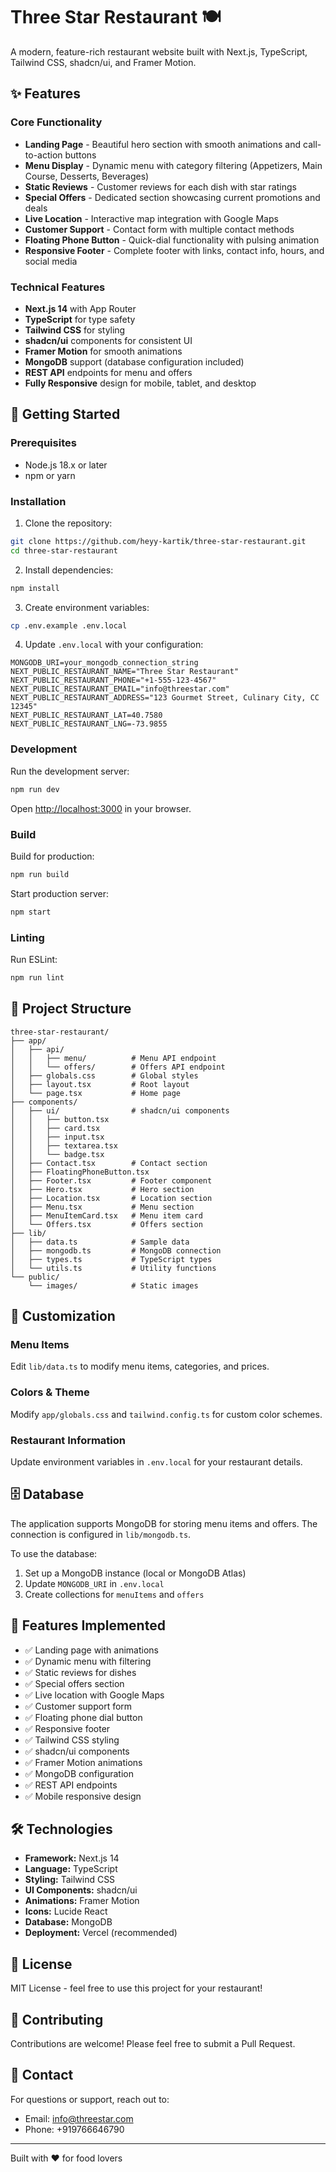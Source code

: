 # Three Star Restaurant 🍽️

A modern, feature-rich restaurant website built with Next.js, TypeScript, Tailwind CSS, shadcn/ui, and Framer Motion.

## ✨ Features

### Core Functionality
- **Landing Page** - Beautiful hero section with smooth animations and call-to-action buttons
- **Menu Display** - Dynamic menu with category filtering (Appetizers, Main Course, Desserts, Beverages)
- **Static Reviews** - Customer reviews for each dish with star ratings
- **Special Offers** - Dedicated section showcasing current promotions and deals
- **Live Location** - Interactive map integration with Google Maps
- **Customer Support** - Contact form with multiple contact methods
- **Floating Phone Button** - Quick-dial functionality with pulsing animation
- **Responsive Footer** - Complete footer with links, contact info, hours, and social media

### Technical Features
- **Next.js 14** with App Router
- **TypeScript** for type safety
- **Tailwind CSS** for styling
- **shadcn/ui** components for consistent UI
- **Framer Motion** for smooth animations
- **MongoDB** support (database configuration included)
- **REST API** endpoints for menu and offers
- **Fully Responsive** design for mobile, tablet, and desktop

## 🚀 Getting Started

### Prerequisites
- Node.js 18.x or later
- npm or yarn

### Installation

1. Clone the repository:
```bash
git clone https://github.com/heyy-kartik/three-star-restaurant.git
cd three-star-restaurant
```

2. Install dependencies:
```bash
npm install
```

3. Create environment variables:
```bash
cp .env.example .env.local
```

4. Update `.env.local` with your configuration:
```env
MONGODB_URI=your_mongodb_connection_string
NEXT_PUBLIC_RESTAURANT_NAME="Three Star Restaurant"
NEXT_PUBLIC_RESTAURANT_PHONE="+1-555-123-4567"
NEXT_PUBLIC_RESTAURANT_EMAIL="info@threestar.com"
NEXT_PUBLIC_RESTAURANT_ADDRESS="123 Gourmet Street, Culinary City, CC 12345"
NEXT_PUBLIC_RESTAURANT_LAT=40.7580
NEXT_PUBLIC_RESTAURANT_LNG=-73.9855
```

### Development

Run the development server:
```bash
npm run dev
```

Open [http://localhost:3000](http://localhost:3000) in your browser.

### Build

Build for production:
```bash
npm run build
```

Start production server:
```bash
npm start
```

### Linting

Run ESLint:
```bash
npm run lint
```

## 📁 Project Structure

```
three-star-restaurant/
├── app/
│   ├── api/
│   │   ├── menu/          # Menu API endpoint
│   │   └── offers/        # Offers API endpoint
│   ├── globals.css        # Global styles
│   ├── layout.tsx         # Root layout
│   └── page.tsx           # Home page
├── components/
│   ├── ui/                # shadcn/ui components
│   │   ├── button.tsx
│   │   ├── card.tsx
│   │   ├── input.tsx
│   │   ├── textarea.tsx
│   │   └── badge.tsx
│   ├── Contact.tsx        # Contact section
│   ├── FloatingPhoneButton.tsx
│   ├── Footer.tsx         # Footer component
│   ├── Hero.tsx           # Hero section
│   ├── Location.tsx       # Location section
│   ├── Menu.tsx           # Menu section
│   ├── MenuItemCard.tsx   # Menu item card
│   └── Offers.tsx         # Offers section
├── lib/
│   ├── data.ts            # Sample data
│   ├── mongodb.ts         # MongoDB connection
│   ├── types.ts           # TypeScript types
│   └── utils.ts           # Utility functions
└── public/
    └── images/            # Static images
```

## 🎨 Customization

### Menu Items
Edit `lib/data.ts` to modify menu items, categories, and prices.

### Colors & Theme
Modify `app/globals.css` and `tailwind.config.ts` for custom color schemes.

### Restaurant Information
Update environment variables in `.env.local` for your restaurant details.

## 🗄️ Database

The application supports MongoDB for storing menu items and offers. The connection is configured in `lib/mongodb.ts`.

To use the database:
1. Set up a MongoDB instance (local or MongoDB Atlas)
2. Update `MONGODB_URI` in `.env.local`
3. Create collections for `menuItems` and `offers`

## 📱 Features Implemented

- ✅ Landing page with animations
- ✅ Dynamic menu with filtering
- ✅ Static reviews for dishes
- ✅ Special offers section
- ✅ Live location with Google Maps
- ✅ Customer support form
- ✅ Floating phone dial button
- ✅ Responsive footer
- ✅ Tailwind CSS styling
- ✅ shadcn/ui components
- ✅ Framer Motion animations
- ✅ MongoDB configuration
- ✅ REST API endpoints
- ✅ Mobile responsive design

## 🛠️ Technologies

- **Framework:** Next.js 14
- **Language:** TypeScript
- **Styling:** Tailwind CSS
- **UI Components:** shadcn/ui
- **Animations:** Framer Motion
- **Icons:** Lucide React
- **Database:** MongoDB
- **Deployment:** Vercel (recommended)

## 📄 License

MIT License - feel free to use this project for your restaurant!

## 🤝 Contributing

Contributions are welcome! Please feel free to submit a Pull Request.

## 📧 Contact

For questions or support, reach out to:
- Email: info@threestar.com
- Phone: +919766646790

---

Built with ❤️ for food lovers
